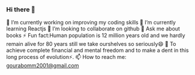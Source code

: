 ### Hi there 👋

<!--
**Gourab-18/Gourab-18** is a ✨ _special_ ✨ repository because its `README.md` (this file) appears on your GitHub profile.

Here are some ideas to get you started:

- 🔭 I’m currently working on ...
- 🌱 I’m currently learning ...
- 👯 I’m looking to collaborate on ...
- 🤔 I’m looking for help with ...
- 💬 Ask me about ...
- 📫 How to reach me: ...
- 😄 Pronouns: ...
- ⚡ Fun fact: ...
-->
🔭 I’m currently working on improving my coding skills
🌱 I’m currently learning Reactjs
👯 I’m looking to collaborate on github
💬 Ask me about books
⚡ Fun fact:Human population is 12 million years old and we hardly remain alive for 80 years still we take ourshelves so seriously😄 
🥅 To achieve complete financial and mental freedom and to make a dent in this long process of evolution⚡.
📫 How to reach me: gourabomm2001@gmail.com
